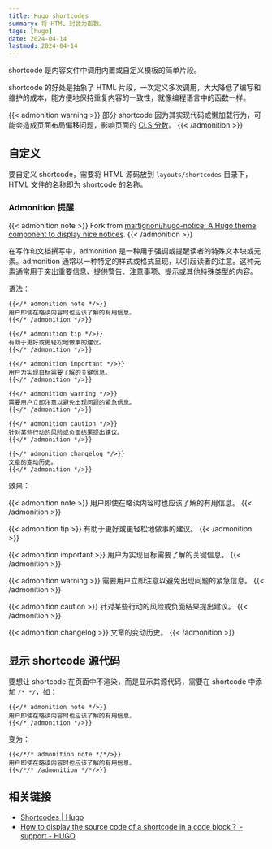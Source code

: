 ```yaml
---
title: Hugo shortcodes
summary: 将 HTML 封装为函数。
tags: [hugo]
date: 2024-04-14
lastmod: 2024-04-14
---
```


shortcode 是内容文件中调用内置或自定义模板的简单片段。

shortcode 的好处是抽象了 HTML 片段，一次定义多次调用，大大降低了编写和维护的成本，能方便地保持重复内容的一致性，就像编程语言中的函数一样。

{{< admonition warning >}}
部分 shortcode 因为其实现代码或懒加载行为，可能会造成页面布局偏移问题，影响页面的 [CLS 分数](https://web.dev/cls/)。
{{< /admonition >}}

## 自定义

要自定义 shortcode，需要将 HTML 源码放到 `layouts/shortcodes` 目录下，HTML 文件的名称即为 shortcode 的名称。

### Admonition 提醒

{{< admonition note >}}
Fork from [martignoni/hugo-notice: A Hugo theme component to display nice notices](https://github.com/martignoni/hugo-notice).
{{< /admonition >}}

在写作和文档撰写中，admonition 是一种用于强调或提醒读者的特殊文本块或元素。admonition 通常以一种特定的样式或格式呈现，以引起读者的注意。这种元素通常用于突出重要信息、提供警告、注意事项、提示或其他特殊类型的内容。

语法：

```
{{</* admonition note */>}}
用户即使在略读内容时也应该了解的有用信息。
{{</* /admonition */>}}

{{</* admonition tip */>}}
有助于更好或更轻松地做事的建议。
{{</* /admonition */>}}

{{</* admonition important */>}}
用户为实现目标需要了解的关键信息。
{{</* /admonition */>}}

{{</* admonition warning */>}}
需要用户立即注意以避免出现问题的紧急信息。
{{</* /admonition */>}}

{{</* admonition caution */>}}
针对某些行动的风险或负面结果提出建议。
{{</* /admonition */>}}

{{</* admonition changelog */>}}
文章的变动历史。
{{</* /admonition */>}}
```

效果：

{{< admonition note >}}
用户即使在略读内容时也应该了解的有用信息。
{{< /admonition >}}

{{< admonition tip >}}
有助于更好或更轻松地做事的建议。
{{< /admonition >}}

{{< admonition important >}}
用户为实现目标需要了解的关键信息。
{{< /admonition >}}

{{< admonition warning >}}
需要用户立即注意以避免出现问题的紧急信息。
{{< /admonition >}}

{{< admonition caution >}}
针对某些行动的风险或负面结果提出建议。
{{< /admonition >}}

{{< admonition changelog >}}
文章的变动历史。
{{< /admonition >}}

## 显示 shortcode 源代码

要想让 shortcode 在页面中不渲染，而是显示其源代码，需要在 shortcode 中添加 `/* */`，如：

```
{{</* admonition note */>}}
用户即使在略读内容时也应该了解的有用信息。
{{</* /admonition */>}}
```

变为：

```
{{</*/* admonition note */*/>}}
用户即使在略读内容时也应该了解的有用信息。
{{</*/* /admonition */*/>}}
```

## 相关链接

- [Shortcodes | Hugo](https://gohugo.io/content-management/shortcodes/)
- [How to display the source code of a shortcode in a code block？ - support - HUGO](https://discourse.gohugo.io/t/how-to-display-the-source-code-of-a-shortcode-in-a-code-block/48717)
